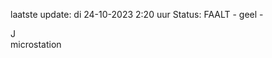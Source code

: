 laatste update: 
di 24-10-2023  2:20   uur 
Status: FAALT - geel - 
<div class="service R">J</div><div class="service Y">microstation</div>